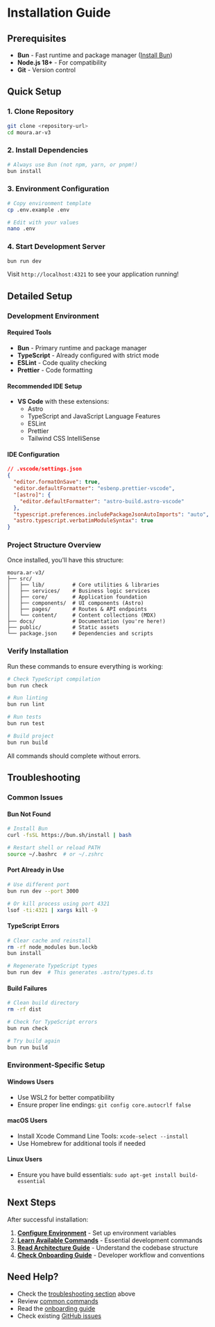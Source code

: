 # Installation Guide

## Prerequisites

- **Bun** - Fast runtime and package manager ([Install Bun](https://bun.sh/))
- **Node.js 18+** - For compatibility
- **Git** - Version control

## Quick Setup

### 1. Clone Repository
```bash
git clone <repository-url>
cd moura.ar-v3
```

### 2. Install Dependencies
```bash
# Always use Bun (not npm, yarn, or pnpm!)
bun install
```

### 3. Environment Configuration
```bash
# Copy environment template
cp .env.example .env

# Edit with your values
nano .env
```

### 4. Start Development Server
```bash
bun run dev
```

Visit `http://localhost:4321` to see your application running!

## Detailed Setup

### Development Environment

#### Required Tools
- **Bun** - Primary runtime and package manager
- **TypeScript** - Already configured with strict mode
- **ESLint** - Code quality checking
- **Prettier** - Code formatting

#### Recommended IDE Setup
- **VS Code** with these extensions:
  - Astro
  - TypeScript and JavaScript Language Features
  - ESLint
  - Prettier
  - Tailwind CSS IntelliSense

#### IDE Configuration
```json
// .vscode/settings.json
{
  "editor.formatOnSave": true,
  "editor.defaultFormatter": "esbenp.prettier-vscode",
  "[astro]": {
    "editor.defaultFormatter": "astro-build.astro-vscode"
  },
  "typescript.preferences.includePackageJsonAutoImports": "auto",
  "astro.typescript.verbatimModuleSyntax": true
}
```

### Project Structure Overview

Once installed, you'll have this structure:
```
moura.ar-v3/
├── src/
│   ├── lib/         # Core utilities & libraries
│   ├── services/    # Business logic services
│   ├── core/        # Application foundation
│   ├── components/  # UI components (Astro)
│   ├── pages/       # Routes & API endpoints
│   └── content/     # Content collections (MDX)
├── docs/            # Documentation (you're here!)
├── public/          # Static assets
└── package.json     # Dependencies and scripts
```

### Verify Installation

Run these commands to ensure everything is working:

```bash
# Check TypeScript compilation
bun run check

# Run linting
bun run lint

# Run tests
bun run test

# Build project
bun run build
```

All commands should complete without errors.

## Troubleshooting

### Common Issues

#### Bun Not Found
```bash
# Install Bun
curl -fsSL https://bun.sh/install | bash

# Restart shell or reload PATH
source ~/.bashrc  # or ~/.zshrc
```

#### Port Already in Use
```bash
# Use different port
bun run dev --port 3000

# Or kill process using port 4321
lsof -ti:4321 | xargs kill -9
```

#### TypeScript Errors
```bash
# Clear cache and reinstall
rm -rf node_modules bun.lockb
bun install

# Regenerate TypeScript types
bun run dev  # This generates .astro/types.d.ts
```

#### Build Failures
```bash
# Clean build directory
rm -rf dist

# Check for TypeScript errors
bun run check

# Try build again
bun run build
```

### Environment-Specific Setup

#### Windows Users
- Use WSL2 for better compatibility
- Ensure proper line endings: `git config core.autocrlf false`

#### macOS Users
- Install Xcode Command Line Tools: `xcode-select --install`
- Use Homebrew for additional tools if needed

#### Linux Users
- Ensure you have build essentials: `sudo apt-get install build-essential`

## Next Steps

After successful installation:

1. **[Configure Environment](./environment.md)** - Set up environment variables
2. **[Learn Available Commands](../usage/commands.md)** - Essential development commands
3. **[Read Architecture Guide](../development/architecture.md)** - Understand the codebase structure
4. **[Check Onboarding Guide](../contributing/onboarding.md)** - Developer workflow and conventions

## Need Help?

- Check the [troubleshooting section](#troubleshooting) above
- Review [common commands](../usage/commands.md)
- Read the [onboarding guide](../contributing/onboarding.md)
- Check existing [GitHub issues](https://github.com/your-repo/issues)